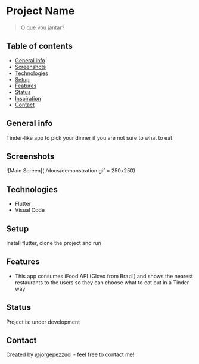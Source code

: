 # Project Name
> O que vou jantar?

## Table of contents
* [General info](#general-info)
* [Screenshots](#screenshots)
* [Technologies](#technologies)
* [Setup](#setup)
* [Features](#features)
* [Status](#status)
* [Inspiration](#inspiration)
* [Contact](#contact)

## General info
Tinder-like app to pick your dinner if you are not sure to what to eat 

## Screenshots
![Main Screen](./docs/demonstration.gif = 250x250)

## Technologies
* Flutter
* Visual Code

## Setup
Install flutter, clone the project and run

## Features
* This app consumes iFood API (Glovo from Brazil) and shows the nearest restaurants to the users so they can choose what to eat but in a Tinder way

## Status
Project is: under development

## Contact
Created by [@jorgepezzuol](https://www.linkedin.com/in/jorge-pezzuol/) - feel free to contact me!
